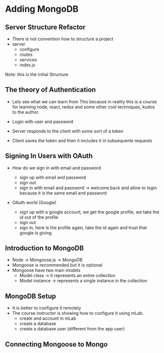 # Adding MongoDB

## Server Structure Refactor

* There is not convention how to structure a project
* server
  * configure
  * routes
  * services
  * index.js

Note: this is the initial Structure

## The theory of Authentication

* Lets see what we can learn from This because in reality this is a course for learning node, react, redux and some other cool techniques, kudos to the author.

* Login with user and password
* Server responds to the client with some sort of a token
* Client saves the token and then it includes it in subsequents requests

## Signing In Users with OAuth

* How do we sign in with email and password

  * sign up with email and password
  * sign out
  * sign in with email and password -> welcome back and allow to login because it is the same email and password

* OAuth world (Google)
  * sign up with a google account, we get the google profile, we take the id out of the profile
  * sign out
  * sign in, here is the profile again, take the id again and trust that google is giving

## Introduction to MongoDB

* Node -> Mongoose.js -> MongoDB
* Mongoose is recommended but it is optional
* Mongoose have two main models
  * Model class -> it represents an entire collection
  * Model instance -> represents a single instance in the collection

## MongoDB Setup

* It is better to configure it remotely
* The course instructor is showing how to configure it using mLab.
  * create and account in mLab
  * create a database
  * create a database user (different from the app user)

## Connecting Mongoose to Mongo
